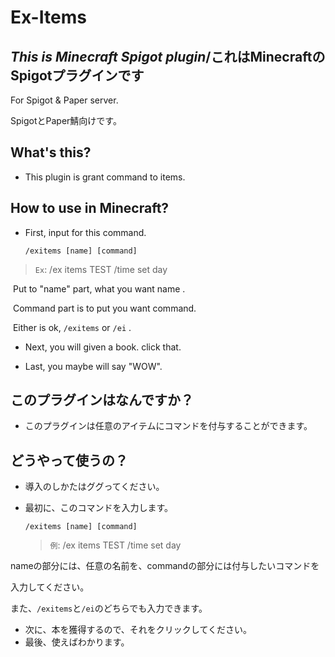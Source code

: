 # Ex-Items

## *This is Minecraft Spigot plugin*/これはMinecraftのSpigotプラグインです

For Spigot & Paper server.

SpigotとPaper鯖向けです。

## What's this?

- This plugin is grant command to items.

## How to use in Minecraft?

- First, input for this command.

  `/exitems [name] [command]`

> `Ex`: /ex items TEST /time set day

​	Put to "name" part, what you want name .

​	Command part is  to put you want command.

​	Either is ok, `/exitems` or `/ei` .

- Next, you will given a book. click that.

- Last, you maybe will say "WOW".

  

## このプラグインはなんですか？

- このプラグインは任意のアイテムにコマンドを付与することができます。

## どうやって使うの？

- 導入のしかたはググってください。

- 最初に、このコマンドを入力します。

  `/exitems [name] [command]`

  > `例`: /ex items TEST /time set day

nameの部分には、任意の名前を、commandの部分には付与したいコマンドを

入力してください。

また、`/exitems`と`/ei`のどちらでも入力できます。

- 次に、本を獲得するので、それをクリックしてください。
- 最後、使えばわかります。